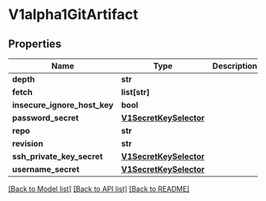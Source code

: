 # V1alpha1GitArtifact

## Properties
Name | Type | Description | Notes
------------ | ------------- | ------------- | -------------
**depth** | **str** |  | [optional] 
**fetch** | **list[str]** |  | [optional] 
**insecure_ignore_host_key** | **bool** |  | [optional] 
**password_secret** | [**V1SecretKeySelector**](V1SecretKeySelector.md) |  | [optional] 
**repo** | **str** |  | [optional] 
**revision** | **str** |  | [optional] 
**ssh_private_key_secret** | [**V1SecretKeySelector**](V1SecretKeySelector.md) |  | [optional] 
**username_secret** | [**V1SecretKeySelector**](V1SecretKeySelector.md) |  | [optional] 

[[Back to Model list]](../README.md#documentation-for-models) [[Back to API list]](../README.md#documentation-for-api-endpoints) [[Back to README]](../README.md)



